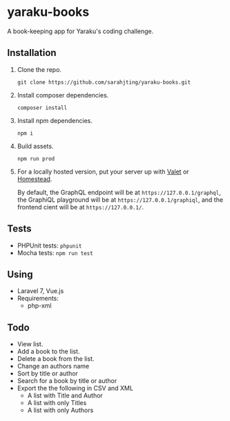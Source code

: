 # yaraku-books

A book-keeping app for Yaraku's coding challenge.

## Installation

1. Clone the repo.
    ```
    git clone https://github.com/sarahjting/yaraku-books.git
    ```
1. Install composer dependencies.
    ```
    composer install
    ```
1. Install npm dependencies.
    ```
    npm i
    ```
1. Build assets.
    ```
    npm run prod
    ```
1. For a locally hosted version, put your server up with [Valet](https://laravel.com/docs/7.x/valet) or [Homestead](https://laravel.com/docs/7.x/homestead).

    By default, the GraphQL endpoint will be at `https://127.0.0.1/graphql`, the GraphiQL playground will be at `https://127.0.0.1/graphiql`, and the frontend cient will be at `https://127.0.0.1/`.

## Tests

-   PHPUnit tests: `phpunit`
-   Mocha tests: `npm run test`

## Using

-   Laravel 7, Vue.js
-   Requirements:
    -   php-xml

## Todo

-   View list.
-   Add a book to the list.
-   Delete a book from the list.
-   Change an authors name
-   Sort by title or author
-   Search for a book by title or author
-   Export the the following in CSV and XML
    -   A list with Title and Author
    -   A list with only Titles
    -   A list with only Authors
